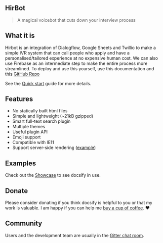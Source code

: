 ## HirBot

> A magical voicebot that cuts down your interview process

## What it is

Hirbot is an integration of Dialogflow, Google Sheets and Twillio to make a simple IVR system that can call people who apply and have a personalised/tailored experience at no expensive human cost. We can also use Firebase as an intermediate step to make the entire process more streamlined. To deploy and use this yourself, use this documentation and this [GitHub Repo](https://github.com/muthu-beep/hirbot)

See the [Quick start](quickstart.md) guide for more details.

## Features

- No statically built html files
- Simple and lightweight (~21kB gzipped)
- Smart full-text search plugin
- Multiple themes
- Useful plugin API
- Emoji support
- Compatible with IE11
- Support server-side rendering ([example](https://github.com/docsifyjs/docsify-ssr-demo))

## Examples

Check out the [Showcase](https://github.com/docsifyjs/awesome-docsify#showcase) to see docsify in use.

## Donate

Please consider donating if you think docsify is helpful to you or that my work is valuable. I am happy if you can help me [buy a cup of coffee](https://github.com/QingWei-Li/donate). :heart:

## Community

Users and the development team are usually in the [Gitter chat room](https://gitter.im/docsifyjs/Lobby).
